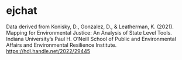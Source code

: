 # ejchat

Data derived from 
Konisky, D., Gonzalez, D., & Leatherman, K. (2021). Mapping for Environmental Justice: An Analysis of State Level Tools. Indiana University’s Paul H. O’Neill School of Public and Environmental Affairs and Environmental Resilience Institute. https://hdl.handle.net/2022/29445
